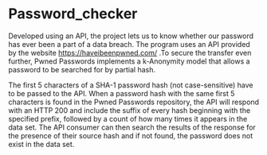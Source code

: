 # Password_checker

Developed using an API, the project lets us to know whether our password has ever been a part of a data breach. The program uses an API provided by the website https://haveibeenpwned.com/ .To secure the transfer even further, Pwned Passwords implements a k-Anonymity model that allows a password to be searched for by partial hash. 

The first 5 characters of a SHA-1 password hash (not case-sensitive) have to be passed to the API. When a password hash with the same first 5 characters is found in the Pwned Passwords repository, the API will respond with an HTTP 200 and include the suffix of every hash beginning with the specified prefix, followed by a count of how many times it appears in the data set. The API consumer can then search the results of the response for the presence of their source hash and if not found, the password does not exist in the data set.





